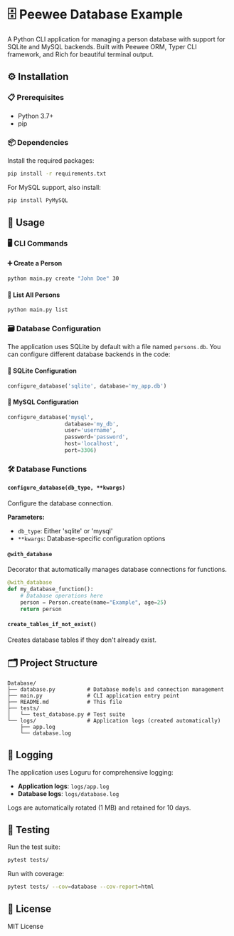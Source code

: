 # 🗄️ Peewee Database Example

A Python CLI application for managing a person database with support for SQLite and MySQL backends. Built with Peewee ORM, Typer CLI framework, and Rich for beautiful terminal output.

## ⚙️ Installation

### 📋 Prerequisites

- Python 3.7+
- pip

### 📦 Dependencies

Install the required packages:

```bash
pip install -r requirements.txt
```

For MySQL support, also install:

```bash
pip install PyMySQL
```

## 🚀 Usage

### 🖥️ CLI Commands

#### ➕ Create a Person

```bash
python main.py create "John Doe" 30
```

#### 📃 List All Persons

```bash
python main.py list
```

### 🗃️ Database Configuration

The application uses SQLite by default with a file named `persons.db`. You can configure different database backends in the code:

#### 🐍 SQLite Configuration

```python
configure_database('sqlite', database='my_app.db')
```

#### 🐬 MySQL Configuration

```python
configure_database('mysql', 
                  database='my_db',
                  user='username',
                  password='password',
                  host='localhost',
                  port=3306)
```

### 🛠️ Database Functions

#### `configure_database(db_type, **kwargs)`

Configure the database connection.

**Parameters:**
- `db_type`: Either 'sqlite' or 'mysql'
- `**kwargs`: Database-specific configuration options

#### `@with_database`

Decorator that automatically manages database connections for functions.

```python
@with_database
def my_database_function():
    # Database operations here
    person = Person.create(name="Example", age=25)
    return person
```

#### `create_tables_if_not_exist()`

Creates database tables if they don't already exist.

## 🗂️ Project Structure

```
Database/
├── database.py          # Database models and connection management
├── main.py              # CLI application entry point
├── README.md            # This file
├── tests/
│   └── test_database.py # Test suite
└── logs/                # Application logs (created automatically)
    ├── app.log
    └── database.log
```

## 📝 Logging

The application uses Loguru for comprehensive logging:

- **Application logs**: `logs/app.log`
- **Database logs**: `logs/database.log`

Logs are automatically rotated (1 MB) and retained for 10 days.

## 🧪 Testing

Run the test suite:

```bash
pytest tests/
```

Run with coverage:

```bash
pytest tests/ --cov=database --cov-report=html
```

## 📄 License

MIT License
